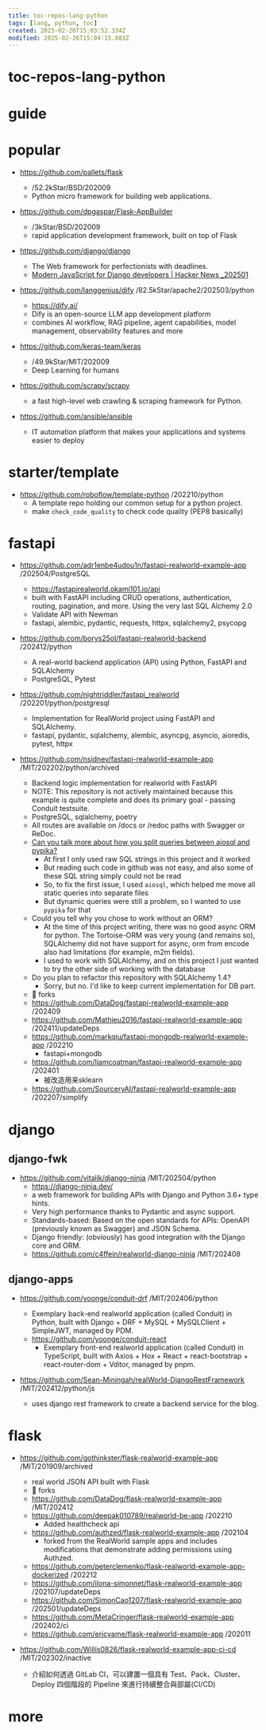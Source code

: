 ```yaml
---
title: toc-repos-lang-python
tags: [lang, python, toc]
created: 2025-02-26T15:03:52.334Z
modified: 2025-02-26T15:04:15.883Z
---
```


# toc-repos-lang-python

# guide

# popular
- https://github.com/pallets/flask
  - /52.2kStar/BSD/202009
  - Python micro framework for building web applications.
- https://github.com/dpgaspar/Flask-AppBuilder
  - /3kStar/BSD/202009
  - rapid application development framework, built on top of Flask

- https://github.com/django/django
  - The Web framework for perfectionists with deadlines.
  - [Modern JavaScript for Django developers | Hacker News _202501](https://news.ycombinator.com/item?id=42711387)

- https://github.com/langgenius/dify /82.5kStar/apache2/202503/python
  - https://dify.ai/
  - Dify is an open-source LLM app development platform
  - combines AI workflow, RAG pipeline, agent capabilities, model management, observability features and more

- https://github.com/keras-team/keras
  - /49.9kStar/MIT/202009
  - Deep Learning for humans

- https://github.com/scrapy/scrapy
  - a fast high-level web crawling & scraping framework for Python.

- https://github.com/ansible/ansible
  - IT automation platform that makes your applications and systems easier to deploy
# starter/template
- https://github.com/roboflow/template-python /202210/python
  - A template repo holding our common setup for a python project.
  - make `check_code_quality` to check code quality (PEP8 basically)
# fastapi
- https://github.com/adr1enbe4udou1n/fastapi-realworld-example-app /202504/PostgreSQL
  - https://fastapirealworld.okami101.io/api
  - built with FastAPI including CRUD operations, authentication, routing, pagination, and more. Using the very last SQL Alchemy 2.0
  - Validate API with Newman
  - fastapi, alembic, pydantic, requests, httpx, sqlalchemy2, psycopg

- https://github.com/borys25ol/fastapi-realworld-backend /202412/python
  - A real-world backend application (API) using Python, FastAPI and SQLAlchemy
  - PostgreSQL, Pytest

- https://github.com/nightriddler/fastapi_realworld /202201/python/postgresql
  - Implementation for RealWorld project using FastAPI and SQLAlchemy.
  - fastapi, pydantic, sqlalchemy, alembic, asyncpg, asyncio, aioredis, pytest, httpx

- https://github.com/nsidnev/fastapi-realworld-example-app /MIT/202202/python/archived
  - Backend logic implementation for realworld with FastAPI
  - NOTE: This repository is not actively maintained because this example is quite complete and does its primary goal - passing Conduit testsuite.
  - PostgreSQL, sqlalchemy, poetry
  - All routes are available on /docs or /redoc paths with Swagger or ReDoc.
  - [Can you talk more about how you split queries between aiosql and pypika?](https://github.com/nsidnev/fastapi-realworld-example-app/issues/98)
    - At first I only used raw SQL strings in this project and it worked
    - But reading such code in github was not easy, and also some of these SQL string simply could not be read 
    - So, to fix the first issue, I used `aiosql`, which helped me move all static queries into separate files
    - But dynamic queries were still a problem, so I wanted to use `pypika` for that
  - Could you tell why you chose to work without an ORM?
    - At the time of this project writing, there was no good async ORM for python. The Tortoise-ORM was very young (and remains so), SQLAlchemy did not have support for async, orm from encode also had limitations (for example, m2m fields). 
    - I used to work with SQLAlchemy, and on this project I just wanted to try the other side of working with the database
  - Do you plan to refactor this repository with SQLAlchemy 1.4?
    - Sorry, but no. I'd like to keep current implementation for DB part.
  - 🍴 forks
  - https://github.com/DataDog/fastapi-realworld-example-app /202409
  - https://github.com/Mathieu2016/fastapi-realworld-example-app /202411/updateDeps
  - https://github.com/markqiu/fastapi-mongodb-realworld-example-app /202210
    - fastapi+mongodb
  - https://github.com/liamcoatman/fastapi-realworld-example-app /202401
    - 被改造用来sklearn
  - https://github.com/SourceryAI/fastapi-realworld-example-app /202207/simplify
# django

## django-fwk

- https://github.com/vitalik/django-ninja /MIT/202504/python
  - https://django-ninja.dev/
  - a web framework for building APIs with Django and Python 3.6+ type hints.
  - Very high performance thanks to Pydantic and async support.
  - Standards-based: Based on the open standards for APIs: OpenAPI (previously known as Swagger) and JSON Schema.
  - Django friendly: (obviously) has good integration with the Django core and ORM.
  - https://github.com/c4ffein/realworld-django-ninja /MIT/202408

## django-apps

- https://github.com/yoonge/conduit-drf /MIT/202406/python
  - Exemplary back-end realworld application (called Conduit) in Python, built with Django + DRF + MySQL + MySQLClient + SimpleJWT, managed by PDM.
  - https://github.com/yoonge/conduit-react
    - Exemplary front-end realworld application (called Conduit) in TypeScript, built with Axios + Hox + React + react-bootstrap + react-router-dom + Vditor, managed by pnpm.

- https://github.com/Sean-Miningah/realWorld-DjangoRestFramework /MIT/202412/python/js
  - uses django rest framework to create a backend service for the blog.
# flask
- https://github.com/gothinkster/flask-realworld-example-app /MIT/201909/archived
  - real world JSON API built with Flask 
  - 🍴 forks
  - https://github.com/DataDog/flask-realworld-example-app /MIT/202412
  - https://github.com/deepak010789/realworld-be-app /202210
    - Added healthcheck api
  - https://github.com/authzed/flask-realworld-example-app /202104
    - forked from the RealWorld sample apps and includes modifications that demonstrate adding permissions using Authzed.
  - https://github.com/peterclemenko/flask-realworld-example-app-dockerized /202212
  - https://github.com/ilona-simonnet/flask-realworld-example-app /202107/updateDeps
  - https://github.com/SimonCao1207/flask-realworld-example-app /202501/updateDeps
  - https://github.com/MetaCringer/flask-realworld-example-app /202402/ci
  - https://github.com/ericyame/flask-realworld-example-app /202011

- https://github.com/Willis0826/flask-realworld-example-app-ci-cd /MIT/202302/inactive
  - 介紹如何透過 GitLab CI，可以建置一個具有 Test、Pack、Cluster、Deploy 四個階段的 Pipeline 來進行持續整合與部屬(CI/CD)
# more
